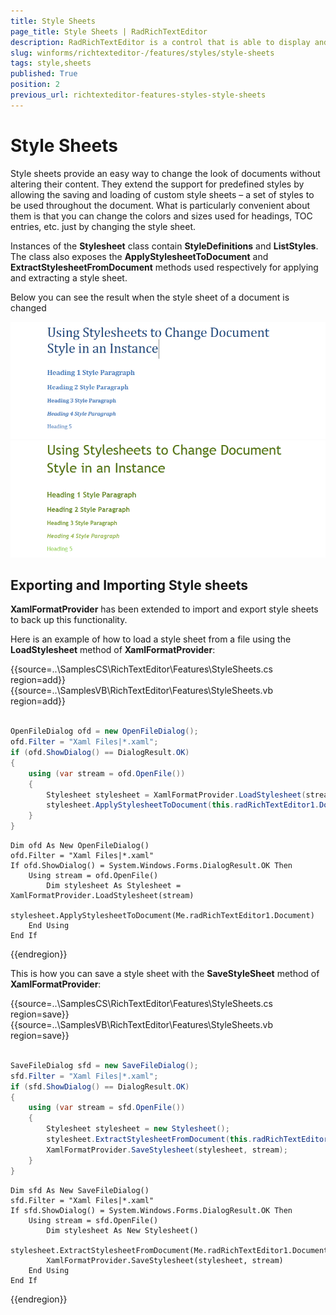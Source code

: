```yaml
---
title: Style Sheets
page_title: Style Sheets | RadRichTextEditor
description: RadRichTextEditor is a control that is able to display and edit rich-text content including formatted text arranged in pages, paragraphs, spans (runs), tables, etc. 
slug: winforms/richtexteditor-/features/styles/style-sheets
tags: style,sheets
published: True
position: 2
previous_url: richtexteditor-features-styles-style-sheets
---
```


# Style Sheets 

Style sheets provide an easy way to change the look of documents without altering their content. They extend the support for predefined styles by allowing the saving and loading of custom style sheets – a set of styles to be used throughout the document. What is particularly convenient about them is that you can change the colors and sizes used for headings, TOC entries, etc. just by changing the style sheet.

Instances of the __Stylesheet__ class contain __StyleDefinitions__ and __ListStyles__. The class also exposes the __ApplyStylesheetToDocument__ and __ExtractStylesheetFromDocument__ methods used respectively for applying and extracting a style sheet.

Below you can see the result when the style sheet of a document is changed

![richtexteditor-features-styles-style-sheets 001](images/richtexteditor-features-styles-style-sheets001.png)
![richtexteditor-features-styles-style-sheets 002](images/richtexteditor-features-styles-style-sheets002.png)

## Exporting and Importing Style sheets

__XamlFormatProvider__ has been extended to import and export style sheets to back up this functionality.
        
Here is an example of how to load a style sheet from a file using the __LoadStylesheet__ method of __XamlFormatProvider__:

{{source=..\SamplesCS\RichTextEditor\Features\StyleSheets.cs region=add}} 
{{source=..\SamplesVB\RichTextEditor\Features\StyleSheets.vb region=add}} 

````C#
            
OpenFileDialog ofd = new OpenFileDialog();
ofd.Filter = "Xaml Files|*.xaml";
if (ofd.ShowDialog() == DialogResult.OK)
{
    using (var stream = ofd.OpenFile())
    {
        Stylesheet stylesheet = XamlFormatProvider.LoadStylesheet(stream);
        stylesheet.ApplyStylesheetToDocument(this.radRichTextEditor1.Document);
    }
}

````
````VB.NET
Dim ofd As New OpenFileDialog()
ofd.Filter = "Xaml Files|*.xaml"
If ofd.ShowDialog() = System.Windows.Forms.DialogResult.OK Then
    Using stream = ofd.OpenFile()
        Dim stylesheet As Stylesheet = XamlFormatProvider.LoadStylesheet(stream)
        stylesheet.ApplyStylesheetToDocument(Me.radRichTextEditor1.Document)
    End Using
End If

````

{{endregion}} 

This is how you can save a style sheet with the __SaveStyleSheet__ method of __XamlFormatProvider__:

{{source=..\SamplesCS\RichTextEditor\Features\StyleSheets.cs region=save}} 
{{source=..\SamplesVB\RichTextEditor\Features\StyleSheets.vb region=save}} 

````C#
    
SaveFileDialog sfd = new SaveFileDialog();
sfd.Filter = "Xaml Files|*.xaml";
if (sfd.ShowDialog() == DialogResult.OK)
{
    using (var stream = sfd.OpenFile())
    {
        Stylesheet stylesheet = new Stylesheet();
        stylesheet.ExtractStylesheetFromDocument(this.radRichTextEditor1.Document);
        XamlFormatProvider.SaveStylesheet(stylesheet, stream);
    }
}

````
````VB.NET
Dim sfd As New SaveFileDialog()
sfd.Filter = "Xaml Files|*.xaml"
If sfd.ShowDialog() = System.Windows.Forms.DialogResult.OK Then
    Using stream = sfd.OpenFile()
        Dim stylesheet As New Stylesheet()
        stylesheet.ExtractStylesheetFromDocument(Me.radRichTextEditor1.Document)
        XamlFormatProvider.SaveStylesheet(stylesheet, stream)
    End Using
End If

````

{{endregion}} 



